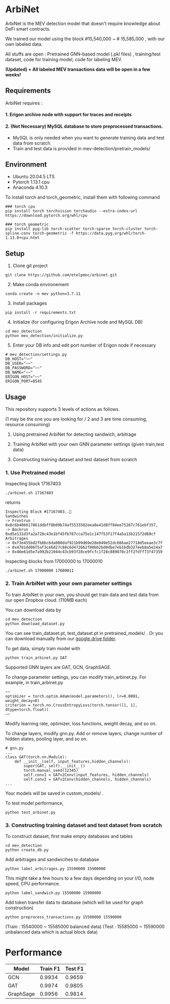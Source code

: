 # ArbiNet

ArbiNet is the MEV detection model that doesn't require knowledge about DeFi smart contracts. 

We trained our model using the block #15,540,000 ~ # 15,585,000 , with our own labeled data.

All stuffs are open : Pretrained GNN-based model (.pkl files) , training/test dataset, code for training model, code for labeling MEV.

**(Updated) + All labeled MEV transactions data will be open in a few weeks!**

## Requirements

ArbiNet requires :

#### 1. Erigon archive node with support for traces and receipts

#### 2. (Not Necessary) MySQL database to store preprocessed transactions. 
- MySQL is only needed when you want to generate training data and test data from scratch. 
- Train and test data is provided in mev-detection/pretrain_models/

## Environment
- Ubuntu 20.04.5 LTS
- Pytorch 1.13.1 cpu
- Anaconda 4.10.3

To install torch and torch_geometric, install them with following command
```
### torch cpu
pip install torch torchvision torchaudio --extra-index-url https://download.pytorch.org/whl/cpu

### torch geometric
pip install pyg-lib torch-scatter torch-sparse torch-cluster torch-spline-conv torch-geometric -f https://data.pyg.org/whl/torch-1.13.0+cpu.html

```

## Setup

1. Clone git project
```
git clone https://github.com/etelpmoc/arbinet.git
```

2. Make conda environement
```
conda create -n mev python=3.7.11
```

3. Install packages
```
pip install -r requirements.txt
```

4. Initialize (for configuring Erigon Archive node and MySQL DB)
```
cd mev_detection
python mev_detection/initialize.py
```

5. Enter your DB info and edit port number of Erigon node if necessary 
```
# mev_detection/settings.py
DB_HOST="~~"
DB_USER="~~"
DB_PASSWORD="~~"
DB_NAME="~~"
ERIGON_HOST="~~"
ERIGON_PORT=8545
```


## Usage
This repository supports 3 levels of actions as follows. 

(1 may be the one you are looking for / 2 and 3 are time consuming, resource consuming) 

1. Using pretrained ArbiNet for detecting sandwich, arbitrage

2. Training ArbiNet with your own GNN parameter settings (given train,test data)

3. Constructing training dataset and test dataset from scratch


### 1. Use Pretrained model

Inspecting block 17167403 
```
./arbinet.sh 17167403
```
returns
```
Inspecting Block #17167403..🤔
Sandwiches
-> Frontrun : 0x8c6b406617861ddbff8b09b74af5533502eea8e41d8ff84ee75287c761ebf357,
-> Backrun  : 0xd5e131d3fa2a728c43e1bf45fb787cca75e1c147f53f17f4a5a13b21572d60cf
Arbitrages
-> 0xf3e455bd2fb0bc6da000daf921b99d69e28e049e52dc666ae27718d5eeae3c7f
-> 0x4781dd06f5af3ce6d27c88c6d472662f80bb2bd0dbe7eb1bdb327eeb8a5e24a7
-> 0x46e61d5e7a992b21944c43cb93f28ce9fcfc1f28c889878c1ff2fdff73f47359
```

Inspecting blocks from 17000000 to 17000010
```
./arbinet.sh 17000000 17000011
```

### 2. Train ArbiNet with your own parameter settings

To train ArbiNet in your own, you should get train data and test data from our open Dropbox cloud. (110MB each)

You can download data by 
```
cd mev_detection
python download_dataset.py
```
You can see train_dataset.pt, test_dataset.pt in pretrained_models/ .
Or you can download manually from our [google drive folder](https://drive.google.com/drive/folders/1M36tcAqObNo1gPzJ5_Z_QtNrqprj6V1s?usp=sharing).

To get data, simply train model with

```
python train_arbinet.py GAT
```
Supported GNN layers are GAT, GCN, GraphSAGE. 

To change parameter settings, you can modify train_arbinet.py.
For example, in train_arbinet.py
```
~~
optimizer = torch.optim.Adam(model.parameters(), lr=0.0001, weight_decay=0)
criterion = torch.nn.CrossEntropyLoss(torch.tensor([1, 1], dtype=torch.float))
~~
```
Modify learning rate, optimizer, loss functions, weight decay, and so on.

To change layers, modify gnn.py. Add or remove layers, change number of hidden states, pooling layer, and so on.
```
# gnn.py
...
class GAT(torch.nn.Module):
    def __init__(self, input_features,hidden_channels):
        super(GAT, self).__init__()
        torch.manual_seed(12345)
        self.conv1 = GATv2Conv(input_features, hidden_channels)
        self.conv2 = GATv2Conv(hidden_channels, hidden_channels)
...
```
Your models will be saved in custom_models/ .


To test model performance,
```
python test_arbinet.py
```

### 3. Constructing training dataset and test dataset from scratch

To construct dataset, first make empty databases and tables
```
cd mev_detection
python create_db.py
```

Add arbitrages and sandwicihes to database
```
python label_arbitrages.py 15500000 15900000
```
This might take a few hours to a few days depending on your I/O, node speed, CPU performance.

```
python label_sandwich.py 15500000 15900000
```

Add token transfer data to database (which will be used for graph construction)

```
python preprocess_transactions.py 15500000 15590000
```




(Train : 15540000 ~ 15585000 balanced data)
(Test  : 15585000 ~ 15590000 unbalanced data which is actual block data)

# Performance
| Model  | Train F1 | Test F1 |
| ------------- | ------------- | ------------- |
| GCN  | 0.9934  | 0.9659  |
| GAT  | 0.9974  | 0.9805  |
| GraphSage  | 0.9956  | 0.9814  |
